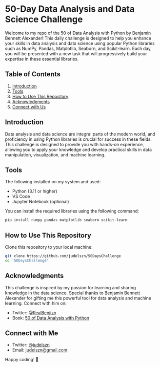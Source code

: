 # 50-Day Data Analysis and Data Science Challenge

Welcome to my repo of the 50 of Data Analysis with Python by Benjamin Bennett Alexander! This daily challenge is designed to help you enhance your skills in data analysis and data science using popular Python libraries such as NumPy, Pandas, Matplotlib, Seaborn, and Scikit-learn. Each day, you will be presented with a new task that will progressively build your expertise in these essential libraries.

## Table of Contents
1. [Introduction](#introduction)
2. [Tools](#tools)
3. [How to Use This Repository](#how-to-use-this-repository)
4. [Acknowledgments](#acknowledgments)
5. [Connect with Us](#connect-with-us)

## Introduction
Data analysis and data science are integral parts of the modern world, and proficiency in using Python libraries is crucial for success in these fields. This challenge is designed to provide you with hands-on experience, allowing you to apply your knowledge and develop practical skills in data manipulation, visualization, and machine learning.

## Tools
The following installed on my system and used:

- Python (3.11 or higher)
- VS Code
- Jupyter Notebook (optional)

You can install the required libraries using the following command:
```bash
pip install numpy pandas matplotlib seaborn scikit-learn
```

## How to Use This Repository
 Clone this repository to your local machine:
   ```bash
   git clone https://github.com/judelszn/50DaysChallenge
   cd '50DaysChallenge'
   ```
## Acknowledgments
This challenge is inspired by my passion for learning and sharing knowledge in the data science. Special thanks to Benjamin Bennett Alexander for gifting me this powerful tool for data analysis and machine learning. 
Connect with him on:
- Twitter: [@RealBenjizo](https://twitter.com/RealBenjizo )
- Book: [50 of Data Analysis with Python](https://t.co/8kEfaOyUF6)

## Connect with Me
- Twitter: [@judelszn](https://twitter.com/judelszn )
- Email: judelszn@gmail.com

Happy coding! 🚀
